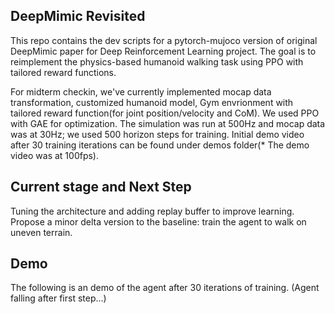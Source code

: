 ## DeepMimic Revisited
This repo contains the dev scripts for a pytorch-mujoco version of original DeepMimic paper for Deep Reinforcement Learning project. The goal is to reimplement the physics-based humanoid walking task using PPO with tailored reward functions.

For midterm checkin, we've currently implemented mocap data transformation, customized humanoid model, Gym envrionment with tailored reward function(for joint position/velocity and CoM). We used PPO with GAE for optimization. The simulation was run at 500Hz and mocap data was at 30Hz; we used 500 horizon steps for training. Initial demo video after 30 training iterations can be found under demos folder(* The demo video was at 100fps).

## Current stage and Next Step
Tuning the architecture and adding replay buffer to improve learning. Propose a minor delta version to the baseline: train the agent to walk on uneven terrain.

## Demo
The following is an demo of the agent after 30 iterations of training. (Agent falling after first step...)

<!-- [Demo](https://) -->